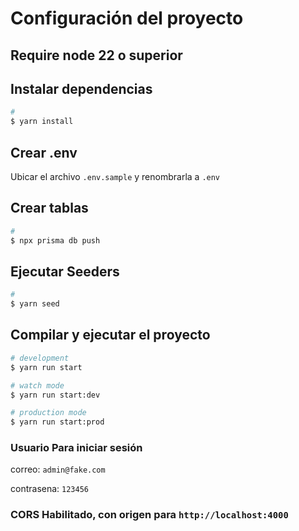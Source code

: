 # Configuración del proyecto

## Require node 22 o superior

## Instalar dependencias

```bash
# 
$ yarn install
```

## Crear .env

Ubicar el archivo `.env.sample` y renombrarla a `.env`

## Crear tablas

```bash
#
$ npx prisma db push
```

## Ejecutar Seeders

```bash
#
$ yarn seed
```

## Compilar y ejecutar el proyecto

```bash
# development
$ yarn run start

# watch mode
$ yarn run start:dev

# production mode
$ yarn run start:prod
```

### Usuario Para iniciar sesión

correo: `admin@fake.com`

contrasena: `123456`

### CORS Habilitado, con origen para `http://localhost:4000`
